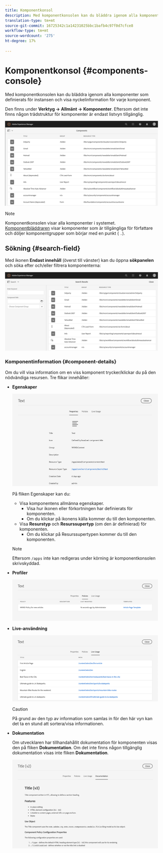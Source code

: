 ```yaml
---
title: Komponentkonsol
description: Med komponentkonsolen kan du bläddra igenom alla komponenter som definierats för din instans
translation-type: tm+mt
source-git-commit: 16725342c1a14231025bbc1bafb4c97f0d7cfce8
workflow-type: tm+mt
source-wordcount: '275'
ht-degree: 17%

---
```



# Komponentkonsol {#components-console}

Med komponentkonsolen kan du bläddra igenom alla komponenter som definierats för instansen och visa nyckelinformation för varje komponent.

Den finns under **Verktyg ->** **Allmänt ->** **Komponenter**. Eftersom det inte finns någon trädstruktur för komponenter är endast listvyn tillgänglig.

![Komponentkonsolen](/help/sites-cloud/authoring/assets/components-console.png)

>[!NOTE]
>
>Komponentkonsolen visar alla komponenter i systemet. [Komponentbläddraren](/help/sites-cloud/authoring/fundamentals/environment-tools.md#components-browser) visar komponenter som är tillgängliga för författare och döljer komponentgrupper som börjar med en punkt ( `.`).

## Sökning {#search-field}

Med ikonen **Endast innehåll** (överst till vänster) kan du öppna **sökpanelen** och söka efter och/eller filtrera komponenterna:

![Söka i komponentkonsolen](/help/sites-cloud/authoring/assets/components-console-search.png)

### Komponentinformation {#component-details}

Om du vill visa information om en viss komponent trycker/klickar du på den nödvändiga resursen. Tre flikar innehåller:

* **Egenskaper**

   ![Egenskaper för komponentkonsolen](/help/sites-cloud/authoring/assets/components-console-properties.png)

   På fliken Egenskaper kan du:

   * Visa komponentens allmänna egenskaper.
      * Visa hur ikonen eller förkortningen har definierats för komponenten. <!-- View how the [icon or abbreviation has been defined](/help/sites-developing/components-basics.md#component-icon-in-touch-ui) for the component.-->
      * Om du klickar på ikonens källa kommer du till den komponenten.
   * Visa **Resurstyp** och **Resurssupertyp** (om den är definierad) för komponenten.
      * Om du klickar på Resurssupertypen kommer du till den komponenten.

   >[!NOTE]
   >
   >Eftersom `/apps` inte kan redigeras under körning är komponentkonsolen skrivskyddad.

* **Profiler**

   ![Principer för komponentkonsolen](/help/sites-cloud/authoring/assets/components-console-policies.png)

* **Live-användning**

   ![Live-användning av komponenter](/help/sites-cloud/authoring/assets/components-console-live-usage.png)

   >[!CAUTION]
   >
   >På grund av den typ av information som samlas in för den här vyn kan det ta en stund att sortera/visa informationen.

* **Dokumentation**

   Om utvecklaren har tillhandahållit dokumentation för komponenten visas den på fliken **Dokumentation**. Om det inte finns någon tillgänglig dokumentation visas inte fliken **Dokumentation**. <!-- If the developer has provided [documentation for the component](/help/sites-developing/developing-components.md#documenting-your-component), it will appear on the **Documentation** tab. If there is no documentation available, the **Documentation** tab will not be shown.-->

   ![Komponentdokumentation](/help/sites-cloud/authoring/assets/components-console-documentation.png)
